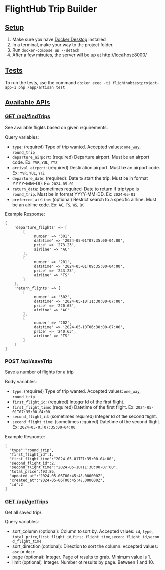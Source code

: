 # FlightHub Trip Builder

## <ins>Setup</ins>

1. Make sure you have [Docker Desktop](https://www.docker.com/products/docker-desktop/) installed
2. In a terminal, make your way to the project folder.
3. Run `docker-compose up --detach`
4. After a few minutes, the server will be up at http://localhost:8000/

## <ins>Tests</ins>

To run the tests, use the command `docker exec -ti flighthubtestproject-app-1 php /app/artisan test`

## <ins>Available APIs</ins>

### <ins>GET /api/findTrips</ins>

See available flights based on given requirements.

Query variables:

* `type`: (required) Type of trip wanted. Accepted values: `one_way`, `round_trip`
* `departure_airport`: (required) Departure airport. Must be an airport code. Ex: `YVR`, `YUL`, `YYZ`
* `arrival_airport`: (required) Destination airport. Must be an airport code. Ex: `YVR`, `YUL`, `YYZ`
* `departure_date`: (required): Date to start the trip. Must be in format YYYY-MM-DD. Ex: `2024-05-01`
* `return_date`: (sometimes required) Date to return if trip type is `round_trip`. Must be in format YYYY-MM-DD. Ex: `2024-05-01`
* `preferred_airline`: (optional) Restrict search to a specific airline. Must be an airline code. Ex: `AC`, `TS`, `WS`, `QK`

Example Response:
```
[
    'departure_flights' => [
        [
            'number' => '301',
            'datetime' => '2024-05-01T07:35:00-04:00',
            'price' => '273.23',
            'airline' => 'AC'
        ],
        [
            'number' => '201',
            'datetime' => '2024-05-01T09:35:00-04:00',
            'price' => '243.23',
            'airline' => 'TS'
        ]
    ],
    'return_flights' => [
        [
            'number' => '302',
            'datetime' => '2024-05-10T11:30:00-07:00',
            'price' => '220.63',
            'airline' => 'AC'
        ],
        [
            'number' => '202',
            'datetime' => '2024-05-10T06:30:00-07:00',
            'price' => '240.63',
            'airline' => 'TS'
        ]
    ]
]
```

### <ins>POST /api/saveTrip</ins>

Save a number of flights for a trip

Body variables:

* `type`: (required) Type of trip wanted. Accepted values: `one_way`, `round_trip`
* `first_flight_id`: (required) Integer Id of the first flight.
* `first_flight_time`: (required) Datetime of the first flight. Ex: `2024-05-01T07:35:00-04:00`
* `second_flight_id`: (sometimes required) Integer Id of the second flight.
* `second_flight_time`: (sometimes required) Datetime of the second flight. Ex: `2024-05-01T07:35:00-04:00`

Example Response:
```
[
  "type":"round_trip",
  "first_flight_id":1,
  "first_flight_time":"2024-05-01T07:35:00-04:00",
  "second_flight_id":2,
  "second_flight_time":"2024-05-10T11:30:00-07:00",
  "total_price":493.86,
  "updated_at":"2024-05-06T00:45:48.000000Z",
  "created_at":"2024-05-06T00:45:48.000000Z",
  "id":2
]
```

### <ins>GET /api/getTrips</ins>

Get all saved trips

Query variables:
* sort_column (optional): Column to sort by. Accepted values: `id`, `type`, `total_price`,`first_flight_id`,`first_flight_time`,`second_flight_id`,`second_flight_time`
* sort_direction (optional): Direction to sort the column. Accepted values: `asc` or `desc`
* page (optional): Integer. Page of results to grab. Minimum value is 1.
* limit (optional): Integer. Number of results by page. Between 1 and 10.